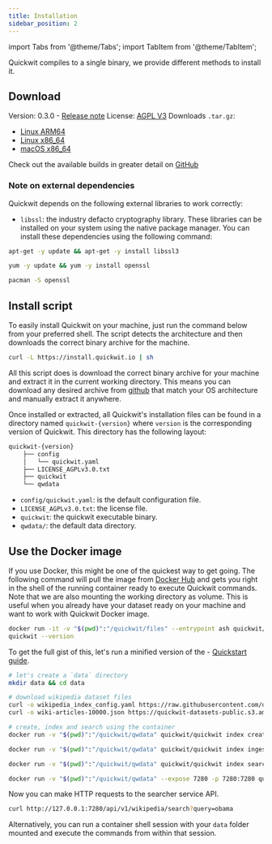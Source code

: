 ```yaml
---
title: Installation
sidebar_position: 2
---
```


import Tabs from '@theme/Tabs';
import TabItem from '@theme/TabItem';

Quickwit compiles to a single binary, we provide different methods to install it.

## Download

Version: 0.3.0 - [Release note](https://github.com/quickwit-oss/quickwit/releases/tag/v0.3.0)
License: [AGPL V3](https://github.com/quickwit-oss/quickwit/blob/main/LICENSE.md)
Downloads `.tar.gz`:
- [Linux ARM64](https://github.com/quickwit-oss/quickwit/releases/download/v0.3.0/quickwit-v0.3.0-aarch64-unknown-linux-gnu.tar.gz)
- [Linux x86_64](https://github.com/quickwit-oss/quickwit/releases/download/v0.3.0/quickwit-v0.3.0-x86_64-unknown-linux-gnu.tar.gz)
- [macOS x86_64](https://github.com/quickwit-oss/quickwit/releases/download/v0.3.0/quickwit-v0.3.0-x86_64-apple-darwin.tar.gz)


Check out the available builds in greater detail on [GitHub](https://github.com/quickwit-oss/quickwit/releases)

### Note on external dependencies

Quickwit depends on the following external libraries to work correctly:
- `libssl`: the industry defacto cryptography library.
These libraries can be installed on your system using the native package manager.
You can install these dependencies using the following command:

<Tabs>

<TabItem value="ubuntu" label="Ubuntu">

```bash
apt-get -y update && apt-get -y install libssl3
```

</TabItem>

<TabItem value="aws-linux" label="AWS Linux">

```bash
yum -y update && yum -y install openssl
```

</TabItem>

<TabItem value="arch-linux" label="Arch Linux">

```bash
pacman -S openssl
```

</TabItem>

</Tabs>


## Install script

To easily install Quickwit on your machine, just run the command below from your preferred shell.
The script detects the architecture and then downloads the correct binary archive for the machine.

```bash
curl -L https://install.quickwit.io | sh
```

All this script does is download the correct binary archive for your machine and extract it in the current working directory. This means you can download any desired archive from [github](https://github.com/quickwit-oss/quickwit/releases) that match your OS architecture and manually extract it anywhere.

Once installed or extracted, all Quickwit's installation files can be found in a directory named `quickwit-{version}` where `version` is the corresponding version of Quickwit. This directory has the following layout:

```bash
quickwit-{version}
    ├── config
    │   └── quickwit.yaml
    ├── LICENSE_AGPLv3.0.txt
    ├── quickwit
    └── qwdata
```

- `config/quickwit.yaml`: is the default configuration file.
- `LICENSE_AGPLv3.0.txt`: the license file.
- `quickwit`: the quickwit executable binary.
- `qwdata/`: the default data directory.


## Use the Docker image

If you use Docker, this might be one of the quickest way to get going.
The following command will pull the image from [Docker Hub](https://hub.docker.com/r/quickwit/quickwit)
and gets you right in the shell of the running container ready to execute Quickwit commands.
Note that we are also mounting the working directory as volume. This is useful when you already have your dataset ready on your machine and want to work with Quickwit Docker image.

```bash
docker run -it -v "$(pwd)":"/quickwit/files" --entrypoint ash quickwit/quickwit
quickwit --version
```

To get the full gist of this, let's run a minified version of the - [Quickstart guide](./quickstart.md).

```bash
# let's create a `data` directory
mkdir data && cd data

# download wikipedia dataset files
curl -o wikipedia_index_config.yaml https://raw.githubusercontent.com/quickwit-oss/quickwit/main/config/tutorials/wikipedia/index-config.yaml
curl -o wiki-articles-10000.json https://quickwit-datasets-public.s3.amazonaws.com/wiki-articles-10000.json

# create, index and search using the container
docker run -v "$(pwd)":"/quickwit/qwdata" quickwit/quickwit index create --index-config ./qwdata/wikipedia_index_config.yaml

docker run -v "$(pwd)":"/quickwit/qwdata" quickwit/quickwit index ingest --index wikipedia --input-path ./qwdata/wiki-articles-10000.json

docker run -v "$(pwd)":"/quickwit/qwdata" quickwit/quickwit index search --index wikipedia --query "barack obama"

docker run -v "$(pwd)":"/quickwit/qwdata" --expose 7280 -p 7280:7280 quickwit/quickwit run --service searcher
```

Now you can make HTTP requests to the searcher service API.

```bash
curl http://127.0.0.1:7280/api/v1/wikipedia/search?query=obama
```

Alternatively, you can run a container shell session with your `data` folder mounted and execute the commands from within that session.
